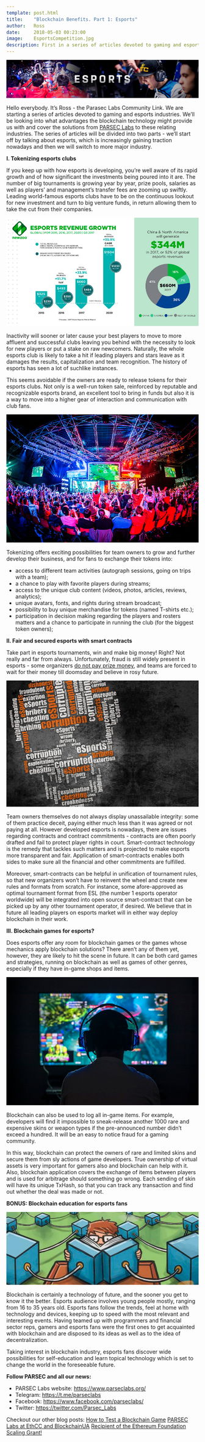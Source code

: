 ```yaml
---
template: post.html
title:    "Blockchain Benefits. Part 1: Esports"
author:   Ross
date:     2018-05-03 00:23:00
image:    EsportsCompetition.jpg
description: First in a series of articles devoted to gaming and esports industries. We’ll be looking into what advantages the blockchain technology might provide us with and cover the solutions from PARSEC Labs to these relating industries.
---
```


<img src="/img/blog/Esports.jpg" alt="Esports">

Hello everybody. It’s Ross - the Parasec Labs Community Link. We are starting a series of articles devoted to gaming and esports industries. We’ll be looking into what advantages the blockchain technology might provide us with and cover the solutions from <a href="https://www.parseclabs.org/">PARSEC Labs</a> to these relating industries. The series of articles will be divided into two parts - we’ll start off by talking about esports, which is increasingly gaining traction nowadays and then we will switch to more major industry.

<b>I. Tokenizing esports clubs </b>

If you keep up with how esports is developing, you’re well aware of its rapid growth and of how significant the investments being poured into it are. The number of big tournaments is growing year by year, prize pools, salaries as well as players’ and management’s transfer fees are zooming up swiftly. Leading world-famous esports clubs have to be on the continuous lookout for new investment and turn to big venture funds, in return allowing them to take the cut from their companies.

<img src="/img/blog/EsportsRevenueGrowth.jpg" alt="EsportsRevenueGrowth">

Inactivity will sooner or later cause your best players to move to more affluent and successful clubs leaving you behind with the necessity to look for new players or put a stake on raw newcomers. Naturally, the whole esports club is likely to take a hit if leading players and stars leave as it damages the results, capitalization and team recognition. The history of esports has seen a lot of suchlike instances.

This seems avoidable if the owners are ready to release tokens for their esports clubs. Not only is a well-run token sale, reinforced by reputable and recognizable esports brand, an excellent tool to bring in funds but also it is a way to move into a higher gear of interaction and communication with club fans.

<img src="/img/blog/EsportsTournament.jpg" alt="EsportsTournament">

Tokenizing offers exciting possibilities for team owners to grow and further develop their business, and for fans to exchange their tokens into:

- access to different team activities (autograph sessions, going on trips with a team);
- a chance to play with favorite players during streams;
- access to the unique club content (videos, photos, articles, reviews, analytics);
- unique avatars, fonts, and rights during stream broadcast;
- possibility to buy unique merchandise for tokens (named T-shirts etc.);
- participation in decision making regarding the players and rosters matters and a chance to participate in running the club (for the biggest token owners);

<b>II. Fair and secured esports with smart contracts</b>

Take part in esports tournaments, win and make big money! Right? Not really and far from always. Unfortunately, fraud is still widely present in esports - some organizers <a href="https://compete.kotaku.com/last-years-cs-go-world-champions-still-havent-been-paid-1797059182">do not pay prize money</a>, and teams are forced to wait for their money till doomsday and believe in rosy future.

<img src="/img/blog/EsportsProblem.jpg" alt="EsportsProblem">

Team owners themselves do not always display unassailable integrity: some of them practice deceit, paying either much less than it was agreed or not paying at all. However developed esports is nowadays, there are issues regarding contracts and contract commitments - contracts are often poorly drafted and fail to protect player rights in court. Smart-contract technology is the remedy that tackles such matters and is projected to make esports more transparent and fair. Application of smart-contracts enables both sides to make sure all the financial and other commitments are fulfilled.

Moreover, smart-contracts can be helpful in unification of tournament rules, so that new organizers won’t have to reinvent the wheel and create new rules and formats from scratch. For instance, some afore-approved as optimal tournament format from ESL (the number 1 esports operator worldwide) will be integrated into open source smart-contract that can be picked up by any other tournament operator, if desired. We believe that in future all leading players on esports market will in either way deploy blockchain in their work.

<b>III. Blockchain games for esports?</b>

Does esports offer any room for blockchain games or the games whose mechanics apply blockchain solutions? There aren’t any of them yet, however, they are likely to hit the scene in future. It can be both card games and strategies, running on blockchain as well as games of other genres, especially if they have in-game shops and items.

<img src="/img/blog/Gamer.jpg">

Blockchain can also be used to log all in-game items. For example, developers will find it impossible to sneak-release another 1000 rare and expensive skins or weapon types if the pre-announced number didn’t exceed a hundred. It will be an easy to notice fraud for a gaming community.

In this way, blockchain can protect the owners of rare and limited skins and secure them from sly actions of game developers. True ownership of virtual assets is very important for gamers also and blockchain can help with it. Also, blockchain application covers the exchange of items between players and is used for arbitrage should something go wrong. Each sending of skin will have its unique TxHash, so that you can track any transaction and find out whether the deal was made or not.

<b>BONUS: Blockchain education for esports fans</b>

<img src="/img/blog/BlockchainEducation.jpg" alt="BlockchainEducation">

Blockchain is certainly a technology of future, and the sooner you get to know it the better. Esports audience involves young people mostly, ranging from 16 to 35 years old. Esports fans follow the trends, feel at home with technology and devices, keeping up to speed with the most relevant and interesting events. Having teamed up with programmers and financial sector reps, gamers and esports fans were the first ones to get acquainted with blockchain and are disposed to its ideas as well as to the idea of decentralization.

Taking interest in blockchain industry, esports fans discover wide possibilities for self-education and learn topical technology which is set to change the world in the foreseeable future.

<b>Follow PARSEC and all our news:</b>

- PARSEC Labs website: https://www.parseclabs.org/
- Telegram: https://t.me/parseclabs
- Facebook: https://www.facebook.com/parsecIabs/
- Twitter: https://twitter.com/Parsec_Labs

Checkout our other blog posts:
<a href="https://parseclabs.org/blog/How-To-Test-A-Blockchain-Game/">How to Test a Blockchain Game</a>
<a href="https://parseclabs.org/blog/PARSEC-Labs-at-EthCC-and-BlockchainUA/">PARSEC Labs at EthCC and BlockchainUA</a>
<a href="https://parseclabs.org/blog/ethereum-foundation-scaling-grant/">Recipient of the Ethereum Foundation Scaling Grant!</a>